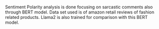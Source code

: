Sentiment Polarity analysis is done focusing on sarcastic comments also through BERT model.
Data set used is of amazon retail reviews of fashion related products.
Llama2 is also trained for comparison with this BERT model.
